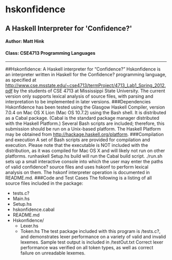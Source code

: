 # hskonfidence
## A Haskell Interpreter for 'Confidence?'
#### Author: Matt Hink
#### Class: CSE4713 Programming Languages
***

##Hskonfidence: A Haskell interpreter for “Confidence?”
Hskonfidence is an interpreter written in Haskell for the Confidence? programming language, as specified at http://www.cse.msstate.edu/~cse4713/termProject/4713_Lab1_Spring_2012.pdf by the students of CSE 4713 at Mississippi State University.  The current version only supports lexical analysis of source files, with parsing and interpretation to be implemented in later versions.
###Dependencies
Hskonfidence has been tested using the Glasgow Haskell Compiler, version 7.0.4 on Mac OS X Lion (Mac OS 10.7.2) using the Bash shell.  It is distributed as a Cabal package.  (Cabal is the standard package manager distributed with the Haskell Platform.)  Several Bash scripts are included; therefore, this submission should be run on a Unix-based platform.
The Haskell Platform may be obtained from http://hackage.haskell.org/platform. 
###Compilation and execution
A set of Bash scripts are provided for compilation and execution.  Please note that the executable is NOT included with the distribution, as it was compiled for Mac OS X and will likely not run on other platforms.
runhaskell Setup.hs build will run the Cabal build script. 
./run.sh sets up a small interactive console into which the user may enter the paths of valid confidence? source files and uses hskonf to perform lexical analysis on them.
The hskonf interpreter operation is documented in README.md.
###Code and Test Cases
The following is a listing of all source files included in the package:
* tests.c?
* Main.hs
* Setup.hs
* hskonfidence.cabal
* README.md
* Hskonfidence/
  * Lexer.hs
  * Token.hs
The test package included with this program is /tests.c?, and demonstrates lexer performance on a variety of valid and invalid lexemes.  Sample test output is included in /testOut.txt
Correct lexer performance was verified on all token types, as well as correct failure on unreadable lexemes.
